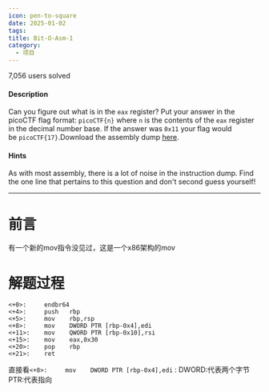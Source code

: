 ```yaml
---
icon: pen-to-square
date: 2025-01-02
tags: 
title: Bit-O-Asm-1
category:
  - 项目
---
```

7,056 users solved
#### Description

Can you figure out what is in the `eax` register? Put your answer in the picoCTF flag format: `picoCTF{n}` where `n` is the contents of the `eax` register in the decimal number base. If the answer was `0x11` your flag would be `picoCTF{17}`.Download the assembly dump [here](https://artifacts.picoctf.net/c/509/disassembler-dump0_a.txt).
#### Hints
As with most assembly, there is a lot of noise in the instruction dump. Find the one line that pertains to this question and don't second guess yourself!

----
# 前言
有一个新的mov指令没见过，这是一个x86架构的mov

# 解题过程
```
<+0>:     endbr64 
<+4>:     push   rbp
<+5>:     mov    rbp,rsp
<+8>:     mov    DWORD PTR [rbp-0x4],edi
<+11>:    mov    QWORD PTR [rbp-0x10],rsi
<+15>:    mov    eax,0x30
<+20>:    pop    rbp
<+21>:    ret
```
直接看`<+8>:     mov    DWORD PTR [rbp-0x4],edi` :
DWORD:代表两个字节
PTR:代表指向